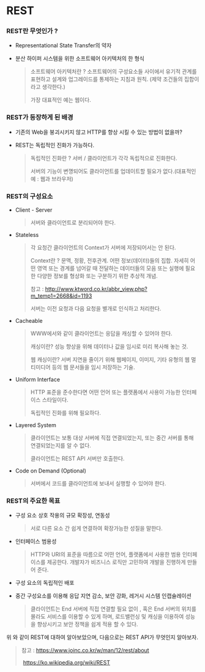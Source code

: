 # REST 

### REST란 무엇인가 ?

- Representational State Transfer의 약자

- 분산 하이퍼 시스템을 위한 소프트웨어 아키텍처의 한 형식

  > 소프트웨어 아키텍처란 ? 소프트웨어의 구성요소들 사이에서 유기적 관계를 표현하고 설계와 업그레이드를 통제하는 지침과 원칙. (제약 조건들의 집합이라고 생각한다.)
  >
  > 가장 대표적인 예는 웹이다.



### REST가 등장하게 된 배경

- 기존의 Web을 붕괴시키지 않고 HTTP를 향상 시킬 수 있는 방법이 없을까?

- REST는 독립적인 진화가 가능하다.

  > 독립적인 진화란 ? 서버 / 클라이언트가 각각 독립적으로 진화한다.
  >
  > 서버의 기능이 변꼉되어도 클라이언트를 업데이트할 필요가 없다.(대표적인 예  : 웹과 브라우저)



### REST의 구성요소

- Client - Server

  > 서버와 클라이언트로 분리되어야 한다.

- Stateless

  > 각 요청간 클라이언트의 Context가 서버에 저장되어서는 안 된다.
  >
  > Context란 ? 문맥, 정황, 전후관계. 어떤 정보(데이터)들의 집합. 자세히 어떤 영역 또는 경계를 넘어갈 때 전달하는 데이터들의 모음 또는 실행에 필요한 다양한 정보를 형상화 또는 구분하기 위한 추상적 개념.
  >
  > 참고 : http://www.ktword.co.kr/abbr_view.php?m_temp1=2668&id=1193
  >
  > 서버는 이전 요청과 다음 요청을 별개로 인식하고 처리한다.  

- Cacheable

  > WWW에서와 같이 클라이언트는 응답을 캐싱할 수 있어야 한다.
  >
  > 캐싱이란? 성능 향상을 위해 데이터나 값을 임시로 미리 복사해 놓는 것.
  >
  > 웹 캐싱이란? 서버 지연을 줄이기 위해 웹페이지, 이미지, 기타 유형의 웹 멀티미디어 등의 웹 문서들을 임시 저장하는 기술.

- Uniform Interface

  > HTTP 표준을 준수한다면 어떤 언어 또는 플랫폼에서 사용이 가능한 인터페이스 스타일이다.
  >
  > 독립적인 진화를 위해 필요하다.

- Layered System

  > 클라이언트는 보통 대상 서버에 직접 연결되었는지, 또는 중간 서버를 통해 연결되었는지를 알 수 없다. 
  >
  > 클라이언트는 REST API 서버만 호출한다.

- Code on Demand  (Optional)

  > 서버에서 코드를 클라이언트에 보내서 실행할 수 있어야 한다. 



### REST의 주요한 목표

- 구성 요소 상호 작용의 규모 확장성, 연동성

  > 서로 다른 요소 간 쉽게 연결하여 확장가능한 성질을 말한다.

- 인터페이스 범용성

  > HTTP와 URI의 표준을 따름으로 어떤 언어, 플랫폼에서 사용한 범용 인터페이스를 제공한다. 개발자가 비즈니스 로직만 고민하여 개발을 진행하게 만들어 준다.

- 구성 요소의 독립적인 배포

- 중간 구성요소를 이용해 응답 지연 감소, 보안 강화, 레거시 시스템 인캡슐레이션

  > 클라이언트는 End 서버에 직접 연결할 필요 없이 , 혹은 End 서버의 위치를 몰라도 서비스를 이용할 수 있게 하며, 로드밸런싱 및 캐싱을 이용하여 성능을 향상시키고 보안 정책을 쉽게 적용 할 수 있다.



위 와 같이 REST에 대하여 알아보았으며, 다음으로는 REST API가 무엇인지 알아보자.



> 참고 : https://www.joinc.co.kr/w/man/12/rest/about
>
> ​           https://ko.wikipedia.org/wiki/REST